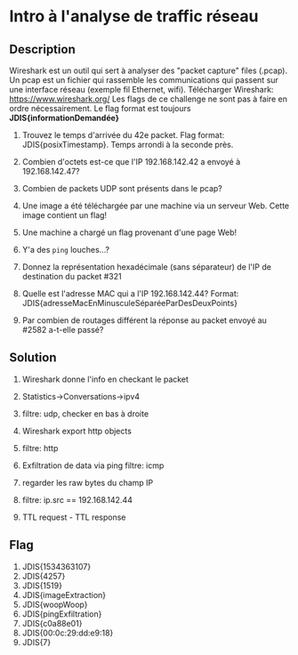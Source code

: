# Intro à l'analyse de traffic réseau

## Description

Wireshark est un outil qui sert à analyser des "packet capture" files (.pcap).
Un pcap est un fichier qui rassemble les communications qui passent sur une interface
réseau (exemple fil Ethernet, wifi).
Télécharger Wireshark: https://www.wireshark.org/
Les flags de ce challenge ne sont pas à faire en ordre nécessairement.
Le flag format est toujours **JDIS{informationDemandée}**

1. Trouvez le temps d'arrivée du 42e packet. Flag format: JDIS{posixTimestamp}.
Temps arrondi à la seconde près.

2. Combien d'octets est-ce que l'IP 192.168.142.42 a envoyé à 192.168.142.47?

3. Combien de packets UDP sont présents dans le pcap?

4. Une image a été téléchargée par une machine via un serveur Web. Cette image contient un flag!

5. Une machine a chargé un flag provenant d'une page Web!

6. Y'a des `ping` louches...?

7. Donnez la représentation hexadécimale (sans séparateur) de l'IP de destination du packet #321

8. Quelle est l'adresse MAC qui a l'IP 192.168.142.44? Format: JDIS{adresseMacEnMinusculeSéparéeParDesDeuxPoints}

9. Par combien de routages différent la réponse au packet envoyé au #2582 a-t-elle passé?


## Solution

1. Wireshark donne l'info en checkant le packet

2. Statistics->Conversations->ipv4

3. filtre: udp, checker en bas à droite

4. Wireshark export http objects

5. filtre: http

6. Exfiltration de data via ping filtre: icmp

7. regarder les raw bytes du champ IP

8. filtre: ip.src == 192.168.142.44

9. TTL request - TTL response

## Flag

1. JDIS{1534363107}
2. JDIS{4257}
3. JDIS{1519}
4. JDIS{imageExtraction}
5. JDIS{woopWoop}
6. JDIS{pingExfiltration}
7. JDIS{c0a88e01}
8. JDIS{00:0c:29:dd:e9:18}
9. JDIS{7}
